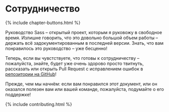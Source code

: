 
# Сотрудничество

{% include chapter-buttons.html %}

Руководство Sass – открытый проект, которым я руковожу в свободное время. Излишне говорить, что это довольно большой объем работы – держать всё задокументированным в последней версии. Знать, что вам понравилось это руководство – уже бесценно!

Теперь, если вы чувстствуете, что готовы к сотрудничеству – пожалуйста, знайте, будет уже очень здорово просто твитнуть, рассказать или открыть Pull Request с исправлением ошибок в [репозитории на GitHub](https://github.com/HugoGiraudel/sass-guidelines)!

Прежде, чем мы начнём: если вам понравился этот документ, или он оказался полезен вам или вашей команде, пожалуйста, подумайте о его поддержке!

{% include contributing.html %}
